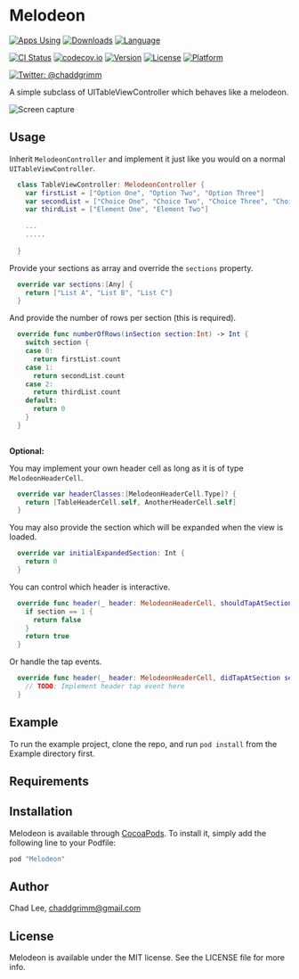 # Melodeon

[![Apps Using](https://img.shields.io/cocoapods/at/Melodeon.svg?label=Apps)](http://cocoapods.org/pods/melodeon)
[![Downloads](https://img.shields.io/cocoapods/dt/Melodeon.svg?label=Downloads)](http://cocoapods.org/pods/melodeon)
[![Language](https://img.shields.io/badge/Swift-3.0.2-orange.svg?style=flat)](https://swift.org)


[![CI Status](http://img.shields.io/travis/chaddgrimm/melodeon.svg?style=flat)](https://travis-ci.org/chaddgrimm/melodeon)
[![codecov.io](https://codecov.io/gh/chaddgrimm/melodeon/branch/master/graphs/badge.svg)](https://codecov.io/gh/chaddgrimm/melodeon/branch/master)
[![Version](https://img.shields.io/cocoapods/v/Melodeon.svg?style=flat)](http://cocoapods.org/pods/melodeon)
[![License](https://img.shields.io/cocoapods/l/Melodeon.svg?style=flat)](http://cocoapods.org/pods/melodeon)
[![Platform](https://img.shields.io/cocoapods/p/Melodeon.svg?style=flat)](http://cocoapods.org/pods/melodeon)

[![Twitter: @chaddgrimm](https://img.shields.io/badge/contact-@chaddgrimm-blue.svg?style=flat)](https://twitter.com/chaddgrimm)

A simple subclass of UITableViewController which behaves like a melodeon.

![Screen capture](https://gifyu.com/images/melodeon.gif)

## Usage

Inherit `MelodeonController` and implement it just like you would on a normal `UITableViewController`.

```swift
  class TableViewController: MelodeonController {
    var firstList = ["Option One", "Option Two", "Option Three"]
    var secondList = ["Choice One", "Choice Two", "Choice Three", "Choice Four" ]
    var thirdList = ["Element One", "Element Two"]
   
    ...
    .....
    
  }
```

Provide your sections as array and override the `sections` property.

```swift
  override var sections:[Any] {
    return ["List A", "List B", "List C"]
  }
```

And provide the number of rows per section (this is required).

```swift
  override func numberOfRows(inSection section:Int) -> Int {
    switch section {
    case 0:
      return firstList.count
    case 1:
      return secondList.count
    case 2:
      return thirdList.count
    default:
      return 0
    }
  }
  
```
**Optional:**

You may implement your own header cell as long as it is of type `MelodeonHeaderCell`.

```swift
  override var headerClasses:[MelodeonHeaderCell.Type]? {
    return [TableHeaderCell.self, AnotherHeaderCell.self]
  }
```

You may also provide the section which will be expanded when the view is loaded.

```swift
  override var initialExpandedSection: Int {
    return 0
  }
```
You can control which header is interactive.

```swift
  override func header(_ header: MelodeonHeaderCell, shouldTapAtSection section: Int) -> Bool {
    if section == 1 {
      return false
    }
    return true
  }
```
Or handle the tap events.

```swift
  override func header(_ header: MelodeonHeaderCell, didTapAtSection section: Int) {
    // TODO: Implement header tap event here
  }
```

## Example

To run the example project, clone the repo, and run `pod install` from the Example directory first.

## Requirements

## Installation

Melodeon is available through [CocoaPods](http://cocoapods.org). To install
it, simply add the following line to your Podfile:

```ruby
pod "Melodeon"
```

## Author

Chad Lee, chaddgrimm@gmail.com

## License

Melodeon is available under the MIT license. See the LICENSE file for more info.
